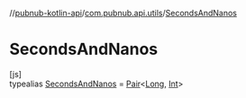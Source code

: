 //[pubnub-kotlin-api](../../../index.md)/[com.pubnub.api.utils](../index.md)/[SecondsAndNanos](index.md)

# SecondsAndNanos

[js]\
typealias [SecondsAndNanos](index.md) = [Pair](https://kotlinlang.org/api/latest/jvm/stdlib/kotlin-stdlib/kotlin/-pair/index.html)&lt;[Long](https://kotlinlang.org/api/latest/jvm/stdlib/kotlin-stdlib/kotlin/-long/index.html), [Int](https://kotlinlang.org/api/latest/jvm/stdlib/kotlin-stdlib/kotlin/-int/index.html)&gt;
